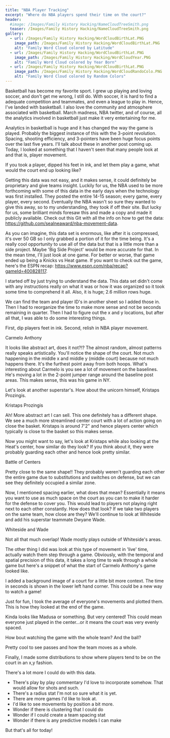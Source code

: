 ```yaml
---
title: "NBA Player Tracking"
excerpt: "Where do NBA players spend their time on the court?"
header:
  #image: /Images/Family History Hacking/NameCloudTreeSmith.png
  teaser: /Images/Family History Hacking/NameCloudTreeSmith.png
gallery:
  - url: /Images/Family History Hacking/WordCloudBirthLat.PNG
    image_path: /Images/Family History Hacking/WordCloudBirthLat.PNG
    alt: "Family Word Cloud colored by Latitude"
  - url: /Images/Family History Hacking/WordCloudBirthLat.PNG
    image_path: /Images/Family History Hacking/WordCloudYear.PNG
    alt: "Family Word Cloud colored by Year Born"
  - url: /Images/Family History Hacking/WordCloudBirthLat.PNG
    image_path: /Images/Family History Hacking/WordCloudRandoColo.PNG
    alt: "Family Word Cloud colored by Random Colors"
---
```

Basketball has become my favorite sport. I grew up playing and loving soccer, and don't get me wrong, I still do. With soccer, it is hard to find a adequate competition and teammates, and even a league to play in. Hence, I've landed with basketball. I also love the community and atmosphere associated with basketball. March madness, NBA twitter, and of course, all the analytics involved in basketball just make it very entertaining for me.

Analytics in basketball is huge and it has changed the way the game is played. Probably the biggest instance of this with the 3-point revolution. Spacing, shooting efficiency, and 3-pointers have been huge focus points over the last five years. I'll talk about these in another post coming up. Today, I looked at something that I haven't seen that many people look at and that is, player movement.

If you took a player, dipped his feet in ink, and let them play a game, what would the court end up looking like?

Getting this data was not easy, and it makes sense, it could definitely be proprietary and give teams insight. Luckily for us, the NBA used to be more forthcoming with some of this data in the early days when the technology was first installed. They posted the entire 14-15 season; every game, every player, every second. Eventually the NBA wasn't so sure they wanted to give this away, so to my understanding, they took if off their site. But lucky for us, some brilliant minds foresaw this and made a copy and made it publicly available. Check out this Git with all the info on how to get the data: https://github.com/sealneaward/nba-movement-data.

As you can imagine, this data set is enormous, like after it is compressed, it's over 50 GB so I only grabbed a portion of it for the time being. It's a really cool opportunity to use all of the data but that is a little more than a side project. Maybe 'Big Side Project' would be more accurate for that. In the mean time, I'll just look at one game. For better or worse, that game ended up being a Knicks vs Heat game. If you want to check out the game, here's the ESPN recap: https://www.espn.com/nba/recap?gameId=400828117.



I started off by just trying to understand the data. This data set didn't come with any instructions really on what it was or how it was organized so it took some time to comprehend it all. Also, it is huge; 2.6 million rows huge.

We can find the team and player ID's in another sheet so I added those in. Then I had to reorganize the time to make more sense and not be seconds remaining in quarter. Then I had to figure out the x and y locations, but after all that, I was able to do some interesting things.

First, dip players feet in ink. Second, relish in NBA player movement.

Carmelo Anthony

It looks like abstract art, does it not?!? The almost random, almost patterns really speaks artistically. You'll notice the shape of the court. Not much happening in the middle x and middle y (middle court) because not much happens there. It's the furthest point away from both hoops. What's interesting about Carmelo is you see a lot of movement on the baselines. He's moving a lot in the 2-point jumper range around the baseline post areas. This makes sense, this was his game in NY.

Let's look at another superstar's. How about the unicorn himself, Kristaps Prozingis.

Kristaps Prozingis

Ah! More abstract art I can sell. This one definitely has a different shape. We see a much more streamlined center court with a lot of action going on close the basket. Kristaps is around 7'2" and hence players center which typically is close to the basket so this makes sense.

Now you might want to say, let's look at Kristaps while also looking at the Heat's center, how similar do they look? If you think about it, they were probably guarding each other and hence look pretty similar.

Battle of Centers

Pretty close to the same shape!! They probably weren't guarding each other the entire game due to substitutions and switches on defense, but we can see they definitely occupied a similar zone.

Now, I mentioned spacing earlier, what does that mean? Essentially it means you want to use as much space on the court as you can to make it harder for the defense to cover you. This would lead to players not playing right next to each other constantly. How does that look? If we take two players on the same team, how close are they? We'll continue to look at Whiteside and add his superstar teammate Dwyane Wade.

Whiteside and Wade

Not all that much overlap! Wade mostly plays outside of Whiteside's areas.

The other thing I did was look at this type of movement in 'live' time, actually watch them step through a game. Obviously, with the temporal and spatial precision of this data, it takes a long time to walk through a whole game but here's a snippet of what the start of Carmelo Anthony's game looked like.


I added a background image of a court for a little bit more context. The time in seconds is shown in the lower left hand corner. This could be a new way to watch a game!

Just for fun, I took the average of everyone's movements and plotted them. This is how they looked at the end of the game.

Kinda looks like Madusa or something. But very centered! This could mean everyone just played in the center...or it means the court was very evenly spaced.

How bout watching the game with the whole team? And the ball?


Pretty cool to see passes and how the team moves as a whole.

Finally, I made some distributions to show where players tend to be on the court in an x,y fashion.



There's a lot more I could do with this data.
- There's play by play commentary I'd love to incorporate somehow. That would allow for shots and such.
- There's a radius stat I'm not so sure what it is yet.
- There are more games I'd like to look at.
- I'd like to see movements by position a bit more.
- Wonder if there is clustering that I could do
- Wonder if I could create a team spacing stat
- Wonder if there is any predictive models I can make

But that's all for today!
